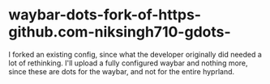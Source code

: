 # waybar-dots-fork-of-https-github.com-niksingh710-gdots-
I forked an existing config, since what the developer originally did needed a lot of rethinking. I'll upload a fully configured waybar and nothing more, since these are dots for the waybar, and not for the entire hyprland.
